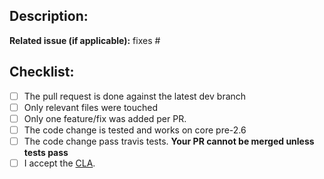 ## Description:

**Related issue (if applicable):** fixes #<Sonoff-Tasmota issue number goes here>

## Checklist:
  - [ ] The pull request is done against the latest dev branch
  - [ ] Only relevant files were touched
  - [ ] Only one feature/fix was added per PR.
  - [ ] The code change is tested and works on core pre-2.6
  - [ ] The code change pass travis tests. **Your PR cannot be merged unless tests pass**
  - [ ] I accept the [CLA](https://github.com/arendst/Sonoff-Tasmota/blob/development/CONTRIBUTING.md#contributor-license-agreement-cla).
